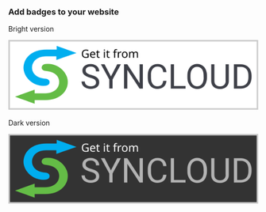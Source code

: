 ### Add badges to your website

Bright version

![](https://github.com/syncloud/syncloud.org/blob/master/images/badge_bright.svg)

Dark version

![](https://github.com/syncloud/syncloud.org/blob/master/images/badge_dark.svg)
